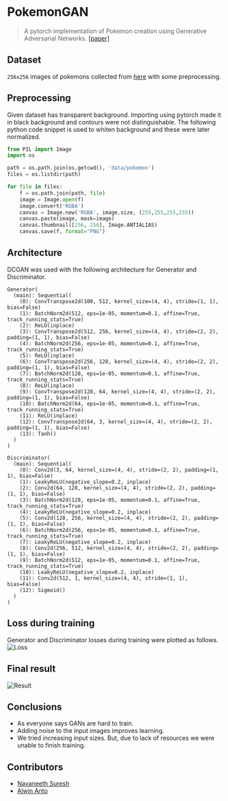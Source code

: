 # PokemonGAN
> A pytorch implementation of Pokemon creation using Generative Adversarial Networks. [[paper]](https://papers.nips.cc/paper/5423-generative-adversarial-nets.pdf)

## Dataset
`256x256` images of pokemons collected from [here](https://www.kaggle.com/kvpratama/pokemon-images-dataset/home) with some preprocessing.

## Preprocessing
Given dataset has transparent background. Importing using pytorch made it in black background and contours were not distinguishable. The following python code snippet is used to whiten background and these were later normalized.

```python
from PIL import Image
import os

path = os.path.join(os.getcwd(), 'data/pokemon')
files = os.listdir(path)

for file in files:
    f = os.path.join(path, file)
    image = Image.open(f)
    image.convert('RGBA')
    canvas = Image.new('RGBA', image.size, (255,255,255,255))
    canvas.paste(image, mask=image)
    canvas.thumbnail([256, 256], Image.ANTIALIAS)
    canvas.save(f, format="PNG")

```

## Architecture
DCGAN was used with the following architecture for Generator and Discriminator.

```
Generator(
  (main): Sequential(
    (0): ConvTranspose2d(100, 512, kernel_size=(4, 4), stride=(1, 1), bias=False)
    (1): BatchNorm2d(512, eps=1e-05, momentum=0.1, affine=True, track_running_stats=True)
    (2): ReLU(inplace)
    (3): ConvTranspose2d(512, 256, kernel_size=(4, 4), stride=(2, 2), padding=(1, 1), bias=False)
    (4): BatchNorm2d(256, eps=1e-05, momentum=0.1, affine=True, track_running_stats=True)
    (5): ReLU(inplace)
    (6): ConvTranspose2d(256, 128, kernel_size=(4, 4), stride=(2, 2), padding=(1, 1), bias=False)
    (7): BatchNorm2d(128, eps=1e-05, momentum=0.1, affine=True, track_running_stats=True)
    (8): ReLU(inplace)
    (9): ConvTranspose2d(128, 64, kernel_size=(4, 4), stride=(2, 2), padding=(1, 1), bias=False)
    (10): BatchNorm2d(64, eps=1e-05, momentum=0.1, affine=True, track_running_stats=True)
    (11): ReLU(inplace)
    (12): ConvTranspose2d(64, 3, kernel_size=(4, 4), stride=(2, 2), padding=(1, 1), bias=False)
    (13): Tanh()
  )
)
```

```
Discriminator(
  (main): Sequential(
    (0): Conv2d(3, 64, kernel_size=(4, 4), stride=(2, 2), padding=(1, 1), bias=False)
    (1): LeakyReLU(negative_slope=0.2, inplace)
    (2): Conv2d(64, 128, kernel_size=(4, 4), stride=(2, 2), padding=(1, 1), bias=False)
    (3): BatchNorm2d(128, eps=1e-05, momentum=0.1, affine=True, track_running_stats=True)
    (4): LeakyReLU(negative_slope=0.2, inplace)
    (5): Conv2d(128, 256, kernel_size=(4, 4), stride=(2, 2), padding=(1, 1), bias=False)
    (6): BatchNorm2d(256, eps=1e-05, momentum=0.1, affine=True, track_running_stats=True)
    (7): LeakyReLU(negative_slope=0.2, inplace)
    (8): Conv2d(256, 512, kernel_size=(4, 4), stride=(2, 2), padding=(1, 1), bias=False)
    (9): BatchNorm2d(512, eps=1e-05, momentum=0.1, affine=True, track_running_stats=True)
    (10): LeakyReLU(negative_slope=0.2, inplace)
    (11): Conv2d(512, 1, kernel_size=(4, 4), stride=(1, 1), bias=False)
    (12): Sigmoid()
  )
)
```

## Loss during training
Generator and Discriminator losses during training were plotted as follows.
![Loss](https://raw.githubusercontent.com/themousepotato/PokemonGAN/master/images/losses.png)

## Final result
![Result](https://raw.githubusercontent.com/themousepotato/PokemonGAN/master/images/result.png)

## Conclusions
* As everyone says GANs are hard to train.
* Adding noise to the input images improves learning.
* We tried increasing input sizes. But, due to lack of resources we were unable to finish training.

## Contributors
* [Navaneeth Suresh](https://github.com/themousepotato)
* [Alwin Anto](https://github.com/kiliyan)
